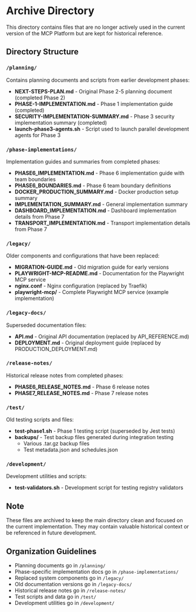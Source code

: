 # Archive Directory

This directory contains files that are no longer actively used in the current version of the MCP Platform but are kept for historical reference.

## Directory Structure

### `/planning/`
Contains planning documents and scripts from earlier development phases:
- **NEXT-STEPS-PLAN.md** - Original Phase 2-5 planning document (completed Phase 2)
- **PHASE-1-IMPLEMENTATION.md** - Phase 1 implementation guide (completed)
- **SECURITY-IMPLEMENTATION-SUMMARY.md** - Phase 3 security implementation summary (completed)
- **launch-phase3-agents.sh** - Script used to launch parallel development agents for Phase 3

### `/phase-implementations/`
Implementation guides and summaries from completed phases:
- **PHASE6_IMPLEMENTATION.md** - Phase 6 implementation guide with team boundaries
- **PHASE6_BOUNDARIES.md** - Phase 6 team boundary definitions
- **DOCKER_PRODUCTION_SUMMARY.md** - Docker production setup summary
- **IMPLEMENTATION_SUMMARY.md** - General implementation summary
- **DASHBOARD_IMPLEMENTATION.md** - Dashboard implementation details from Phase 7
- **TRANSPORT_IMPLEMENTATION.md** - Transport implementation details from Phase 7

### `/legacy/`
Older components and configurations that have been replaced:
- **MIGRATION-GUIDE.md** - Old migration guide for early versions
- **PLAYWRIGHT-MCP-README.md** - Documentation for the Playwright MCP service
- **nginx.conf** - Nginx configuration (replaced by Traefik)
- **playwright-mcp/** - Complete Playwright MCP service (example implementation)

### `/legacy-docs/`
Superseded documentation files:
- **API.md** - Original API documentation (replaced by API_REFERENCE.md)
- **DEPLOYMENT.md** - Original deployment guide (replaced by PRODUCTION_DEPLOYMENT.md)

### `/release-notes/`
Historical release notes from completed phases:
- **PHASE6_RELEASE_NOTES.md** - Phase 6 release notes
- **PHASE7_RELEASE_NOTES.md** - Phase 7 release notes

### `/test/`
Old testing scripts and files:
- **test-phase1.sh** - Phase 1 testing script (superseded by Jest tests)
- **backups/** - Test backup files generated during integration testing
  - Various .tar.gz backup files
  - Test metadata.json and schedules.json

### `/development/`
Development utilities and scripts:
- **test-validators.sh** - Development script for testing registry validators

## Note
These files are archived to keep the main directory clean and focused on the current implementation. They may contain valuable historical context or be referenced in future development.

## Organization Guidelines
- Planning documents go in `/planning/`
- Phase-specific implementation docs go in `/phase-implementations/`
- Replaced system components go in `/legacy/`
- Old documentation versions go in `/legacy-docs/`
- Historical release notes go in `/release-notes/`
- Test scripts and data go in `/test/`
- Development utilities go in `/development/`